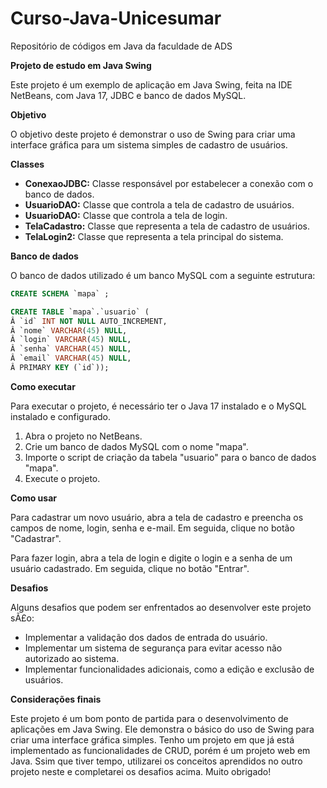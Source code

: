 # Curso-Java-Unicesumar
Repositório de códigos em Java da faculdade de ADS

**Projeto de estudo em Java Swing**

Este projeto é um exemplo de aplicação em Java Swing, feita na IDE NetBeans, com Java 17, JDBC e banco de dados MySQL.

**Objetivo**

O objetivo deste projeto é demonstrar o uso de Swing para criar uma interface gráfica para um sistema simples de cadastro de usuários.

**Classes**

* **ConexaoJDBC:** Classe responsável por estabelecer a conexão com o banco de dados.
* **UsuarioDAO:** Classe que controla a tela de cadastro de usuários.
* **UsuarioDAO:** Classe que controla a tela de login.
* **TelaCadastro:** Classe que representa a tela de cadastro de usuários.
* **TelaLogin2:** Classe que representa a tela principal do sistema.

**Banco de dados**

O banco de dados utilizado é um banco MySQL com a seguinte estrutura:

```sql
CREATE SCHEMA `mapa` ;

CREATE TABLE `mapa`.`usuario` (
Â `id` INT NOT NULL AUTO_INCREMENT,
Â `nome` VARCHAR(45) NULL,
Â `login` VARCHAR(45) NULL,
Â `senha` VARCHAR(45) NULL,
Â `email` VARCHAR(45) NULL,
Â PRIMARY KEY (`id`));
```

**Como executar**

Para executar o projeto, é necessário ter o Java 17 instalado e o MySQL instalado e configurado.

1. Abra o projeto no NetBeans.
2. Crie um banco de dados MySQL com o nome "mapa".
3. Importe o script de criação da tabela "usuario" para o banco de dados "mapa".
4. Execute o projeto.

**Como usar**

Para cadastrar um novo usuário, abra a tela de cadastro e preencha os campos de nome, login, senha e e-mail. Em seguida, clique no botão "Cadastrar".

Para fazer login, abra a tela de login e digite o login e a senha de um usuário cadastrado. Em seguida, clique no botão "Entrar".

**Desafios**

Alguns desafios que podem ser enfrentados ao desenvolver este projeto sÃ£o:

* Implementar a validação dos dados de entrada do usuário.
* Implementar um sistema de segurança para evitar acesso não autorizado ao sistema.
* Implementar funcionalidades adicionais, como a edição e exclusão de usuários.

**Considerações finais**

Este projeto é um bom ponto de partida para o desenvolvimento de aplicações em Java Swing. Ele demonstra o básico do uso de Swing para criar uma interface gráfica simples.
Tenho um projeto em que já está implementado as funcionalidades de CRUD, porém é um projeto web em Java.
Ssim que tiver tempo, utilizarei os conceitos aprendidos no outro projeto neste e completarei os desafios acima.
Muito obrigado!
